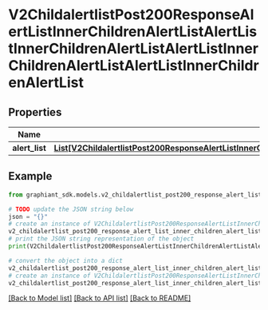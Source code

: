 # V2ChildalertlistPost200ResponseAlertListInnerChildrenAlertListAlertListInnerChildrenAlertListAlertListInnerChildrenAlertListAlertListInnerChildrenAlertList


## Properties

Name | Type | Description | Notes
------------ | ------------- | ------------- | -------------
**alert_list** | [**List[V2ChildalertlistPost200ResponseAlertListInnerChildrenAlertListAlertListInnerChildrenAlertListAlertListInnerChildrenAlertListAlertListInnerChildrenAlertListAlertListInner]**](V2ChildalertlistPost200ResponseAlertListInnerChildrenAlertListAlertListInnerChildrenAlertListAlertListInnerChildrenAlertListAlertListInnerChildrenAlertListAlertListInner.md) |  | [optional] 

## Example

```python
from graphiant_sdk.models.v2_childalertlist_post200_response_alert_list_inner_children_alert_list_alert_list_inner_children_alert_list_alert_list_inner_children_alert_list_alert_list_inner_children_alert_list import V2ChildalertlistPost200ResponseAlertListInnerChildrenAlertListAlertListInnerChildrenAlertListAlertListInnerChildrenAlertListAlertListInnerChildrenAlertList

# TODO update the JSON string below
json = "{}"
# create an instance of V2ChildalertlistPost200ResponseAlertListInnerChildrenAlertListAlertListInnerChildrenAlertListAlertListInnerChildrenAlertListAlertListInnerChildrenAlertList from a JSON string
v2_childalertlist_post200_response_alert_list_inner_children_alert_list_alert_list_inner_children_alert_list_alert_list_inner_children_alert_list_alert_list_inner_children_alert_list_instance = V2ChildalertlistPost200ResponseAlertListInnerChildrenAlertListAlertListInnerChildrenAlertListAlertListInnerChildrenAlertListAlertListInnerChildrenAlertList.from_json(json)
# print the JSON string representation of the object
print(V2ChildalertlistPost200ResponseAlertListInnerChildrenAlertListAlertListInnerChildrenAlertListAlertListInnerChildrenAlertListAlertListInnerChildrenAlertList.to_json())

# convert the object into a dict
v2_childalertlist_post200_response_alert_list_inner_children_alert_list_alert_list_inner_children_alert_list_alert_list_inner_children_alert_list_alert_list_inner_children_alert_list_dict = v2_childalertlist_post200_response_alert_list_inner_children_alert_list_alert_list_inner_children_alert_list_alert_list_inner_children_alert_list_alert_list_inner_children_alert_list_instance.to_dict()
# create an instance of V2ChildalertlistPost200ResponseAlertListInnerChildrenAlertListAlertListInnerChildrenAlertListAlertListInnerChildrenAlertListAlertListInnerChildrenAlertList from a dict
v2_childalertlist_post200_response_alert_list_inner_children_alert_list_alert_list_inner_children_alert_list_alert_list_inner_children_alert_list_alert_list_inner_children_alert_list_from_dict = V2ChildalertlistPost200ResponseAlertListInnerChildrenAlertListAlertListInnerChildrenAlertListAlertListInnerChildrenAlertListAlertListInnerChildrenAlertList.from_dict(v2_childalertlist_post200_response_alert_list_inner_children_alert_list_alert_list_inner_children_alert_list_alert_list_inner_children_alert_list_alert_list_inner_children_alert_list_dict)
```
[[Back to Model list]](../README.md#documentation-for-models) [[Back to API list]](../README.md#documentation-for-api-endpoints) [[Back to README]](../README.md)



